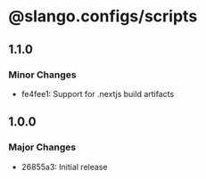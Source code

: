 # @slango.configs/scripts

## 1.1.0

### Minor Changes

- fe4fee1: Support for .nextjs build artifacts

## 1.0.0

### Major Changes

- 26855a3: Initial release
